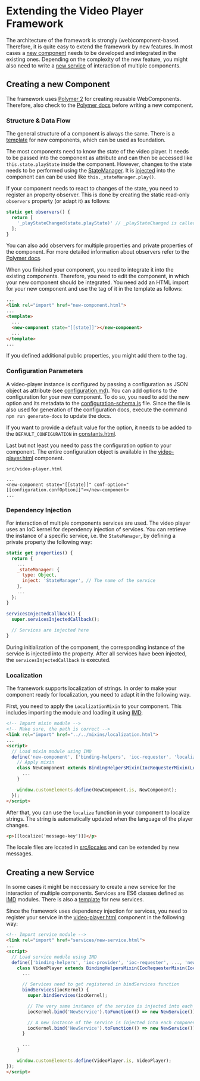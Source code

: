 # Extending the Video Player Framework
The architecture of the framework is strongly (web)component-based. Therefore, it is quite easy to extend the framework by new features. 
In most cases a [new component](#creating-a-new-component) needs to be developed and integrated in the existing ones. 
Depending on the complexity of the new feature, you might also need to write a [new service](#creating-a-new-service) of interaction of multiple components.

## Creating a new Component
The framework uses [Polymer 2](https://www.polymer-project.org) for creating reusable WebComponents. 
Therefore, also check to the [Polymer docs](https://www.polymer-project.org/2.0/docs/devguide/feature-overview) before writing a new component. 

### Structure & Data Flow
The general structure of a component is always the same. There is a [template](component-template.html) for new components, which can be used as foundation.

The most components need to know the state of the video player. It needs to be passed into the component as attribute and can then be accessed like `this.state.playState` inside the component.
However, changes to the state needs to be performed using the [StateManager](../src/services/state-manager.html). It is [injected](#dependency-injection) into the component can can be used like `this._stateManager.play()`.

If your component needs to react to changes of the state, you need to register an property observer.
This is done by creating the static read-only `observers` property (or adapt it) as follows:
```js
static get observers() {
  return [
    '_playStateChanged(state.playState)' // _playStateChanged is called everytime state.playState changes
  ];
}
```
You can also add observers for multiple properties and private properties of the component.
For more detailed information about observers refer to the [Polymer docs](https://www.polymer-project.org/2.0/docs/devguide/observers).

When you finished your component, you need to integrate it into the existing components. 
Therefore, you need to edit the component, in which your new component should be integrated. 
You need add an HTML import for your new component and use the tag of it in the template as follows:
```html
...
<link rel="import" href="new-component.html">
...
<template>
  ...
  <new-component state="[[state]]"></new-component>
  ...
</template>
...
```
If you defined additional public properties, you might add them to the tag.

### Configuration Parameters
A video-player instance is configured by passing a configuration as JSON object as attribute (see [configuration.md](docs/configuration.md)).
You can add options to the configuration for your new component. To do so, you need to add the new option and its metadata to the [configuration-schema.js](../src/configuration-schema.js) file. 
Since the file is also used for generation of the configuration docs, execute the command `npm run generate-docs` to update the docs.

If you want to provide a default value for the option, it needs to be added to the `DEFAULT_CONFIGURATION` in [constants.html](../src/constants.html).

Last but not least you need to pass the configuration option to your component. The entire configuration object is available in the [video-player.html](../src/video-player.html) component. 

`src/video-player.html`
```
...
<new-component state="[[state]]" conf-option="[[configuration.confOption]]"></new-component>
...
```

### Dependency Injection
For interaction of multiple components services are used. The video player uses an IoC kernel for dependency injection of services. 
You can retrieve the instance of a specific service, i.e. the `StateManager`, by defining a private property the following way:
```js
static get properties() {
  return {
    ...
    _stateManager: {
      type: Object,
      inject: 'StateManager', // The name of the service
    },
    ...
  };
}

servicesInjectedCallback() {
  super.servicesInjectedCallback();
  
  // Services are injected here
}
```
During initialization of the component, the corresponding instance of the service is injected into the property. 
After all services have been injected, the `servicesInjectedCallback` is executed. 

### Localization
The framework supports localization of strings. In order to make your component ready for localization, you need to adapt it in the following way.

First, you need to apply the `LocalizationMixin` to your component. This includes importing the module and loading it using [IMD](https://github.com/PolymerLabs/IMD).
```html
<!-- Import mixin module -->
<!-- Make sure, the path is correct -->
<link rel="import" href="../../mixins/localization.html">
...
<script>
  // Load mixin module using IMD
  define('new-component', ['binding-helpers', 'ioc-requester', 'localization'], (BindingHelpersMixin, IocRequesterMixin, LocalizationMixin) => {
    // Apply mixin
    class NewComponent extends BindingHelpersMixin(IocRequesterMixin(LocalizationMixin(Polymer.Element))) {
      ...
    }

    window.customElements.define(NewComponent.is, NewComponent);
  });
</script>
```

After that, you can use the `localize` function in your component to localize strings. The string is automatically updated when the language of the player changes.
```html
<p>[[localize('message-key')]]</p>
```

The locale files are located in [src/locales](../src/locales) and can be extended by new messages. 

## Creating a new Service
In some cases it might be neccessary to create a new service for the interaction of multiple components. 
Services are ES6 classes defined as [IMD](https://github.com/PolymerLabs/IMD) modules. 
There is also a [template](service-template.html) for new services.

Since the framework uses dependency injection for services, you need to register your service in the [video-player.html](../src/video-player.html) component in the following way:
```html
<!-- Import service module -->
<link rel="import" href="services/new-service.html">
...
<script>
  // Load service module using IMD
  define(['binding-helpers', 'ioc-provider', 'ioc-requester', ..., 'new-service'], (BindingHelpersMixin, IocProviderMixin, IocRequesterMixin, ..., NewService) => {
    class VideoPlayer extends BindingHelpersMixin(IocRequesterMixin(IocProviderMixin(Polymer.Element))) {
      ...

      // Services need to get registered in bindServices function
      bindServices(iocKernel) {
        super.bindServices(iocKernel);

        // The very same instance of the service is injected into each component
        iocKernel.bind('NewService').toFunction(() => new NewService()).inSingletonScope(); 

        // A new instance of the service is injected into each component
        iocKernel.bind('NewService').toFunction(() => new NewService()).inTransientScope();
      }

      ...
    }

    window.customElements.define(VideoPlayer.is, VideoPlayer);
});
</script>
```
